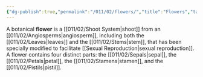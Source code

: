 ```yaml
---
{"dg-publish":true,"permalink":"/011/02/flowers/","title":"Flowers","tags":["BIOL412"],"noteIcon":"1","created":"2024-10-19T20:27:19.048-07:00","updated":"2024-09-26T15:18:32.405-07:00"}
---
```


A botanical **flower** is a [[011/02/Shoot System\|shoot]] from an [[011/02/Angiosperms\|angiosperm]], including both the [[011/02/Leaves\|leaves]] and the [[011/02/Stems\|stem]], that has been specially modified to facilitate [[Sexual Reproduction\|sexual reproduction]]. A flower contains four distinct parts: the [[011/02/Sepals\|sepal]], the [[011/02/Petals\|petal]], the [[011/02/Stamens\|stamen]], and the [[011/02/Pistils\|pistil]].